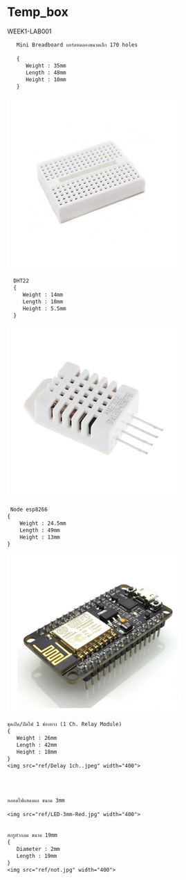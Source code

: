 # Temp_box
WEEK1-LAB001

       Mini Breadboard บอร์ดทดลองขนาดเล็ก 170 holes 

       {
          Weight : 35mm
          Length : 48mm 
          Height : 10mm
       }
     
<img src="ref/Breadboard.jpg" width="400">




      DHT22 
      {
         Weight : 14mm
         Length : 18mm 
         Height : 5.5mm
      }
<img src="ref/dht22.jpg" width="400">





     Node esp8266 
    {
        Weight : 24.5mm
        Length : 49mm 
        Height : 13mm
    }
<img src="ref/Nodeesp8266.png" width="400">






    ชุดเปิด/ปิดไฟ 1 ช่องทาง (1 Ch. Relay Module) 
    {
       Weight : 26mm
       Length : 42mm 
       Height : 18mm
    }
    <img src="ref/Delay 1ch..jpeg" width="400">




    หลอดไฟแสดงผล ขนาด 3mm

    <img src="ref/LED-3mm-Red.jpg" width="400">


    สกรูหัวกลม ขนาด 19mm
    {
       Diameter : 2mm
       Length : 19mm 
    }
    <img src="ref/not.jpg" width="400">






